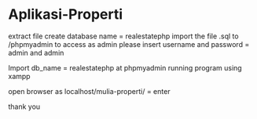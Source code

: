 # Aplikasi-Properti

extract file create database name = realestatephp import the file .sql to /phpmyadmin to access as admin please insert username and password = admin and admin

Import db_name = realestatephp at phpmyadmin running program using xampp

open browser as localhost/mulia-properti/ = enter

thank you
